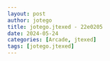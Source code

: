 ```yaml
---
layout: post
author: jotego
title: jotego.jtexed - 22e0205
date: 2024-05-24
categories: [Arcade, jtexed]
tags: [jotego.jtexed]
---
```


